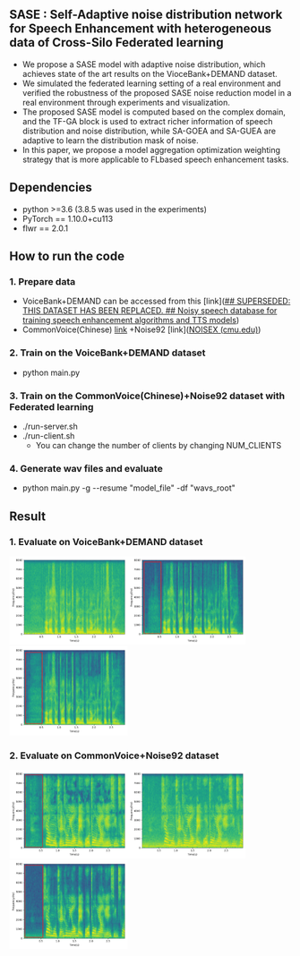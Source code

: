 ## SASE : Self-Adaptive noise distribution network for Speech Enhancement with heterogeneous data of Cross-Silo Federated learning  

- We propose a SASE model with adaptive noise distribution, which achieves state of the art results on the VioceBank+DEMAND dataset.
- We simulated the federated learning setting of a real environment and verified the robustness of the proposed SASE noise reduction model in a real  environment through experiments and visualization.
- The proposed SASE model is computed based on the complex domain, and the TF-GA block is used to extract richer information of speech distribution and noise distribution, while SA-GOEA and SA-GUEA are adaptive to learn the distribution mask of noise.
- In this paper, we propose a model aggregation optimization weighting strategy that is more applicable to FLbased speech enhancement tasks.  

## Dependencies

- python >=3.6 (3.8.5 was used in the experiments)
- PyTorch == 1.10.0+cu113
- flwr == 2.0.1

## How to run the code

### 1. Prepare data

- VoiceBank+DEMAND can be accessed from this [link]([## SUPERSEDED: THIS DATASET HAS BEEN REPLACED. ## Noisy speech database for training speech enhancement algorithms and TTS models](https://datashare.ed.ac.uk/handle/10283/1942?show=full))
- CommonVoice(Chinese) [link](https://commonvoice.mozilla.org/zh-CN/datasets) +Noise92 [link]([NOISEX (cmu.edu)](http://www.speech.cs.cmu.edu/comp.speech/Section1/Data/noisex.html))

### 2. Train on the VoiceBank+DEMAND dataset

- python main.py

### 3. Train on the CommonVoice(Chinese)+Noise92 dataset with Federated learning

- ./run-server.sh
- ./run-client.sh 
  - You can change the number of clients by changing NUM_CLIENTS

### 4. Generate wav files and evaluate

- python main.py -g --resume "model_file" -df "wavs_root"

## Result

### 1. Evaluate on VoiceBank+DEMAND dataset

<img src="Readme.assets/5.2_vb_mixed.png" alt="5.2_vb_mixed" style="zoom:33%;" /><img src="Readme.assets/5.3_vb_en.png" alt="5.3_vb_en" style="zoom:33%;" /><img src="Readme.assets/5.1_vb_clean.png" alt="5.1_vb_clean" style="zoom:33%;" />

### 2. Evaluate on CommonVoice+Noise92 dataset

 <img src="Readme.assets/5.4_cv_clean.png" alt="5.4_cv_clean" style="zoom:33%;" /><img src="Readme.assets/5.5_cv_mixed.png" alt="5.5_cv_mixed" style="zoom:33%;" /><img src="Readme.assets/5.6_cv_en.png" alt="5.6_cv_en" style="zoom:33%;" />